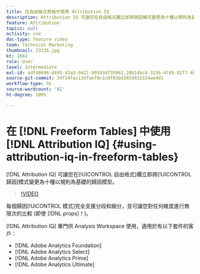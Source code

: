 ```yaml
---
title: 在自由格式表格中使用 Attribution IQ
description: Attribution IQ 可讓您在自由格式欄立即將歸因模式變更為十種以規則為基礎的歸因模型。
feature: Attribution
topics: null
activity: use
doc-type: feature video
team: Technical Marketing
thumbnail: 23136.jpg
kt: 1661
role: User
level: Intermediate
exl-id: adf48696-d495-43a3-9421-993434f35962,28b1dbc4-315b-47d5-82f7-4b394ed31ad8
source-git-commit: 34f24fac13dfaef0c1c8f03bd365d432324ae4d1
workflow-type: ht
source-wordcount: '81'
ht-degree: 100%

---
```


# 在 [!DNL Freeform Tables] 中使用 [!DNL Attribution IQ] {#using-attribution-iq-in-freeform-tables}

[!DNL Attribution IQ] 可讓您在[!UICONTROL 自由格式]欄立即將[!UICONTROL 歸因]模式變更為十種以規則為基礎的歸因模型。

>[!VIDEO](https://video.tv.adobe.com/v/23136/?quality=12)

每個歸因[!UICONTROL 模式]完全支援分段和細分，並可讓您對任何維度進行無限次的比較 (即使 [!DNL props]！)。

[!DNL Attribution IQ] 專門供 Analysis Workspace 使用，適用於有以下套件的客戶：

* [!DNL Adobe Analytics Foundation]
* [!DNL Adobe Analytics Select]
* [!DNL Adobe Analytics Prime]
* [!DNL Adobe Analytics Ultimate]
